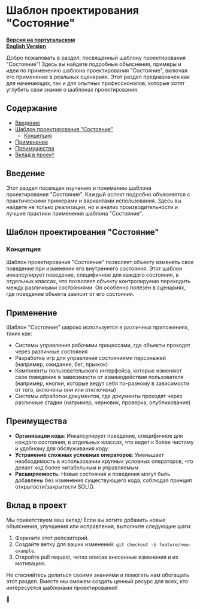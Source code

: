 # Шаблон проектирования "Состояние"

[**Версия на португальском**](/Behavioral/State/pt.md) </br>
[**English Version**](/Behavioral/State/en.md)

Добро пожаловать в раздел, посвященный шаблону проектирования "Состояние"! Здесь вы найдете подробные объяснения, примеры и идеи по применению шаблона проектирования "Состояние", включая его применение в реальных сценариях. Этот раздел предназначен как для начинающих, так и для опытных профессионалов, которые хотят углубить свои знания о шаблонах проектирования.

## Содержание

- [Введение](#введение)
- [Шаблон проектирования "Состояние"](#шаблон-проектирования-состояние)
  - [Концепция](#концепция)
- [Применение](#применение)
- [Преимущества](#преимущества)
- [Вклад в проект](#вклад-в-проект)

## Введение

Этот раздел посвящен изучению и пониманию шаблона проектирования "Состояние". Каждый аспект подробно объясняется с практическими примерами и вариантами использования. Здесь вы найдете не только реализации, но и анализ производительности и лучшие практики применения шаблона "Состояние".

## Шаблон проектирования "Состояние"

### Концепция

Шаблон проектирования "Состояние" позволяет объекту изменять свое поведение при изменении его внутреннего состояния. Этот шаблон инкапсулирует поведение, специфичное для каждого состояния, в отдельных классах, что позволяет объекту контролируемо переходить между различными состояниями. Он особенно полезен в сценариях, где поведение объекта зависит от его состояния.

## Применение

Шаблон "Состояние" широко используется в различных приложениях, таких как:

- Системы управления рабочими процессами, где объекты проходят через различные состояния
- Разработка игр для управления состояниями персонажей (например, ожидание, бег, прыжок)
- Компоненты пользовательского интерфейса, которые изменяют свое поведение в зависимости от взаимодействия пользователя (например, кнопки, которые ведут себя по-разному в зависимости от того, включены они или отключены)
- Системы обработки документов, где документы проходят через различные стадии (например, черновик, проверка, опубликование)

## Преимущества

- **Организация кода**: Инкапсулирует поведение, специфичное для каждого состояния, в отдельных классах, что ведет к более чистому и удобному для обслуживания коду.
- **Устранение сложных условных операторов**: Уменьшает необходимость в использовании крупных условных операторов, что делает код более читабельным и управляемым.
- **Расширяемость**: Новые состояния и поведения могут быть добавлены без изменения существующего кода, соблюдая принцип открытости/закрытости SOLID.

## Вклад в проект

Мы приветствуем ваш вклад! Если вы хотите добавить новые объяснения, улучшения или исправления, выполните следующие шаги:

1. Форкните этот репозиторий.
2. Создайте ветку для ваших изменений: `git checkout -b feature/new-example`.
3. Откройте pull request, четко описав внесенные изменения и их мотивацию.

Не стесняйтесь делиться своими знаниями и помогать нам обогащать этот раздел. Вместе мы сможем создать ценный ресурс для всех, кто интересуется шаблонами проектирования!

🚀
